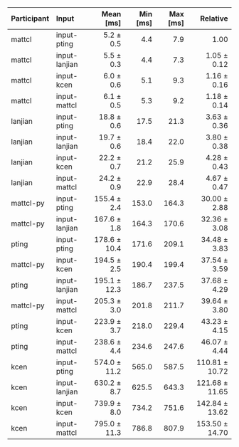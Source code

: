 | Participant | Input | Mean [ms] | Min [ms] | Max [ms] | Relative |
|:---|:---|---:|---:|---:|---:|
| mattcl | input-pting | 5.2 ± 0.5 | 4.4 | 7.9 | 1.00 |
| mattcl | input-lanjian | 5.5 ± 0.3 | 4.4 | 7.3 | 1.05 ± 0.12 |
| mattcl | input-kcen | 6.0 ± 0.6 | 5.1 | 9.3 | 1.16 ± 0.16 |
| mattcl | input-mattcl | 6.1 ± 0.5 | 5.3 | 9.2 | 1.18 ± 0.14 |
| lanjian | input-pting | 18.8 ± 0.6 | 17.5 | 21.3 | 3.63 ± 0.36 |
| lanjian | input-lanjian | 19.7 ± 0.6 | 18.4 | 22.0 | 3.80 ± 0.38 |
| lanjian | input-kcen | 22.2 ± 0.7 | 21.2 | 25.9 | 4.28 ± 0.43 |
| lanjian | input-mattcl | 24.2 ± 0.9 | 22.9 | 28.4 | 4.67 ± 0.47 |
| mattcl-py | input-pting | 155.4 ± 2.4 | 153.0 | 164.3 | 30.00 ± 2.88 |
| mattcl-py | input-lanjian | 167.6 ± 1.8 | 164.3 | 170.6 | 32.36 ± 3.08 |
| pting | input-pting | 178.6 ± 10.4 | 171.6 | 209.1 | 34.48 ± 3.83 |
| mattcl-py | input-kcen | 194.5 ± 2.5 | 190.4 | 199.4 | 37.54 ± 3.59 |
| pting | input-lanjian | 195.1 ± 12.3 | 186.7 | 237.5 | 37.68 ± 4.29 |
| mattcl-py | input-mattcl | 205.3 ± 3.0 | 201.8 | 211.7 | 39.64 ± 3.80 |
| pting | input-kcen | 223.9 ± 3.7 | 218.0 | 229.4 | 43.23 ± 4.15 |
| pting | input-mattcl | 238.6 ± 4.4 | 234.6 | 247.6 | 46.07 ± 4.44 |
| kcen | input-pting | 574.0 ± 11.2 | 565.0 | 587.5 | 110.81 ± 10.72 |
| kcen | input-lanjian | 630.2 ± 8.7 | 625.5 | 643.3 | 121.68 ± 11.65 |
| kcen | input-kcen | 739.9 ± 8.0 | 734.2 | 751.6 | 142.84 ± 13.62 |
| kcen | input-mattcl | 795.0 ± 11.3 | 786.8 | 807.9 | 153.50 ± 14.70 |
